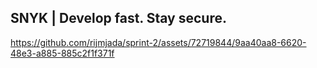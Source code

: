 ## SNYK |  Develop fast. Stay secure. 

https://github.com/rijmjada/sprint-2/assets/72719844/9aa40aa8-6620-48e3-a885-885c2f1f371f

